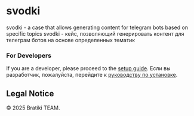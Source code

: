 # svodki

svodki - a case that allows generating content for telegram bots based on specific topics
svodki - кейс, позволяющий генерировать контент для телеграм ботов на основе определенных тематик

### For Developers

If you are a developer, please proceed to the [setup guide](./docs/setup.md).
Если вы разработчик, пожалуйста, перейдите к [руководству по установке](./docs/setup.md).

## Legal Notice
© 2025 Bratiki TEAM.
